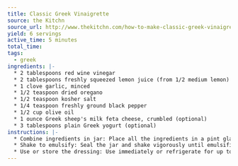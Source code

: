 ```yaml
---
title: Classic Greek Vinaigrette
source: the Kitchn
source_url: http://www.thekitchn.com/how-to-make-classic-greek-vinaigrette-242610
yield: 6 servings
active_time: 5 minutes
total_time:
tags: 
  - greek
ingredients: |-
  * 2 tablespoons red wine vinegar 
  * 2 tablespoons freshly squeezed lemon juice (from 1/2 medium lemon) 
  * 1 clove garlic, minced 
  * 1/2 teaspoon dried oregano 
  * 1/2 teaspoon kosher salt 
  * 1/4 teaspoon freshly ground black pepper 
  * 1/2 cup olive oil 
  * 1 ounce Greek sheep's milk feta cheese, crumbled (optional) 
  * 3 tablespoons plain Greek yogurt (optional) 
instructions: |-
  * Combine ingredients in jar: Place all the ingredients in a pint glass jar. Add the feta and/or yogurt at this point if you want to make those variations. 
  * Shake to emulsify: Seal the jar and shake vigorously until emulsified, about 30 seconds. 
  * Use or store the dressing: Use immediately or refrigerate for up to 1 week, shaking to emulsify again before use. 
---
```

